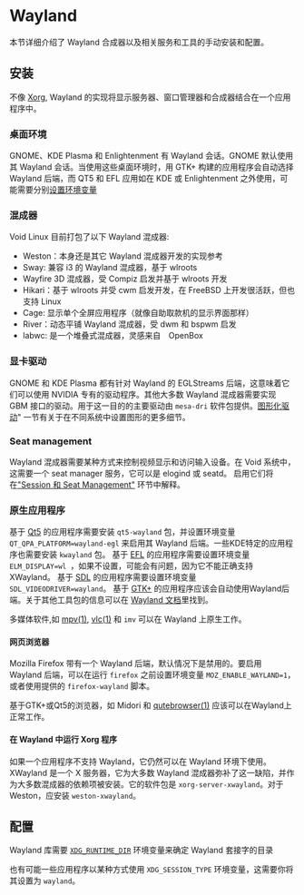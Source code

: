 # Wayland

本节详细介绍了 Wayland 合成器以及相关服务和工具的手动安装和配置。

## 安装

不像 [Xorg](./xorg.md), Wayland 的实现将显示服务器、窗口管理器和合成器结合在一个应用程序中。

### 桌面环境

GNOME、KDE Plasma 和 Enlightenment 有 Wayland 会话。GNOME 默认使用其 Wayland 会话。当使用这些桌面环境时，用 GTK+ 构建的应用程序会自动选择 Wayland 后端，而 QT5 和 EFL 应用如在 KDE 或 Enlightenment 之外使用，可能需要分别[设置环境变量](#原生应用程序) 

### 混成器

Void Linux 目前打包了以下 Wayland 混成器:

- Weston：本身还是其它 Wayland 混成器开发的实现参考
- Sway: 兼容 i3 的 Wayland 混成器，基于 wlroots
- Wayfire 3D 混成器，受 Compiz 启发并基于 wlroots 开发
- Hikari：基于 wlroots 并受 cwm 启发开发，在 FreeBSD 上开发很活跃，但也支持 Linux
- Cage: 显示单个全屏应用程序（就像自助取款机的显示界面那样）
- River：动态平铺 Wayland 混成器，受 dwm 和 bspwm 启发
- labwc: 是一个堆叠式混成器，灵感来自　OpenBox

### 显卡驱动

GNOME 和 KDE Plasma 都有针对 Wayland 的 EGLStreams 后端，这意味着它们可以使用 NVIDIA 专有的驱动程序。其他大多数 Wayland 混成器需要实现 GBM 接口的驱动。用于这一目的的主要驱动由 `mesa-dri` 软件包提供。[图形化驱动](./graphics-drivers/index.md)" 一节有关于在不同系统中设置图形的更多细节。

### Seat management

Wayland 混成器需要某种方式来控制视频显示和访问输入设备。在 Void 系统中，这需要一个 seat manager 服务，它可以是 elogind 或 seatd。
启用它们将在["Session 和 Seat Management"](../session-management.md) 环节中解释。

### 原生应用程序

基于 [Qt5](https://wayland.freedesktop.org/qt5.html) 的应用程序需要安装 `qt5-wayland` 包，并设置环境变量`QT_QPA_PLATFORM=wayland-egl` 来启用其 Wayland 后端。一些KDE特定的应用程序也需要安装 `kwayland` 包。
基于 [EFL](https://wayland.freedesktop.org/efl.html) 的应用程序需要设置环境变量 `ELM_DISPLAY=wl `，如果不设置，可能会有问题，因为它不能正确支持XWayland。
基于 [SDL](https://libsdl.org) 的应用程序需要设置环境变量 `SDL_VIDEODRIVER=wayland`。
基于 [GTK+](https://wiki.gnome.org/Initiatives/Wayland/GTK%2B) 的应用程序应该会自动使用Wayland后端。关于其他工具包的信息可以在  [Wayland 文档](https://wayland.freedesktop.org/toolkits.html)里找到。

多媒体软件,如 [mpv(1)](https://man.voidlinux.org/mpv.1),
[vlc(1)](https://man.voidlinux.org/vlc.1) 和 `imv` 可以在 Wayland 上原生工作。

#### 网页浏览器
Mozilla Firefox 带有一个 Wayland 后端，默认情况下是禁用的。要启用 Wayland 后端，可以在运行 `firefox` 之前设置环境变量 `MOZ_ENABLE_WAYLAND=1`，或者使用提供的 `firefox-wayland` 脚本。

基于GTK+或Qt5的浏览器，如 Midori 和 [qutebrowser(1)](https://man.voidlinux.org/qutebrowser.1) 应该可以在Wayland上正常工作。

#### 在 Wayland 中运行 Xorg 程序

如果一个应用程序不支持 Wayland，它仍然可以在 Wayland 环境下使用。XWayland 是一个 X 服务器，它为大多数 Wayland 混成器弥补了这一缺陷，并作为大多数混成器的依赖项被安装。它的软件包是 `xorg-server-xwayland`。对于 Weston，应安装 `weston-xwayland`。

## 配置 

Wayland 库需要 [`XDG_RUNTIME_DIR`](../session-management.html#xdg_runtime_dir) 环境变量来确定 Wayland 套接字的目录

也有可能一些应用程序以某种方式使用 `XDG_SESSION_TYPE` 环境变量，这需要你将其设置为 `wayland`。
